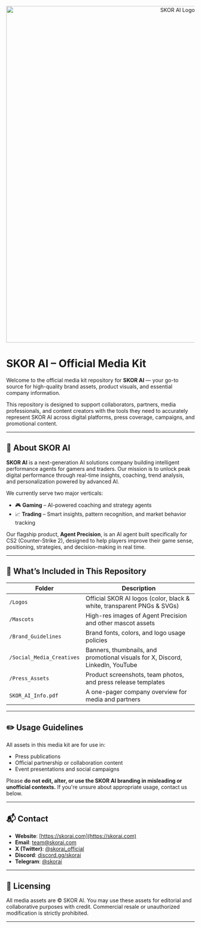 <p align="center">
  <img src="https://agent-precision.gitbook.io/skor-ai/~gitbook/image?url=https%3A%2F%2F3376738995-files.gitbook.io%2F%7E%2Ffiles%2Fv0%2Fb%2Fgitbook-x-prod.appspot.com%2Fo%2Fspaces%252F9OhG1WgGMNxfZ9lLg3cQ%252Fuploads%252FCuSWXZiBJRViaMoKmGeP%252Fpublic%2520%281%29.jpg%3Falt%3Dmedia%26token%3Df61ed7e8-6784-4a01-89c7-7ed445f348f2&width=768&dpr=1&quality=100&sign=94a88286&sv=2" width="900" alt="SKOR AI Logo"/>
</p>

# SKOR AI – Official Media Kit

Welcome to the official media kit repository for **SKOR AI** — your go-to source for high-quality brand assets, product visuals, and essential company information.

This repository is designed to support collaborators, partners, media professionals, and content creators with the tools they need to accurately represent SKOR AI across digital platforms, press coverage, campaigns, and promotional content.

---

## 🧠 About SKOR AI

**SKOR AI** is a next-generation AI solutions company building intelligent performance agents for gamers and traders. Our mission is to unlock peak digital performance through real-time insights, coaching, trend analysis, and personalization powered by advanced AI.

We currently serve two major verticals:

- 🎮 **Gaming** – AI-powered coaching and strategy agents
- 📈 **Trading** – Smart insights, pattern recognition, and market behavior tracking

Our flagship product, **Agent Precision**, is an AI agent built specifically for CS2 (Counter-Strike 2), designed to help players improve their game sense, positioning, strategies, and decision-making in real time.

---

## 🧰 What’s Included in This Repository

| Folder                      | Description                                                                    |
|-----------------------------|--------------------------------------------------------------------------------|
| `/Logos`                    | Official SKOR AI logos (color, black & white, transparent PNGs & SVGs)         |
| `/Mascots`                  | High-res images of Agent Precision and other mascot assets                     |
| `/Brand_Guidelines`         | Brand fonts, colors, and logo usage policies                                   |
| `/Social_Media_Creatives`   | Banners, thumbnails, and promotional visuals for X, Discord, LinkedIn, YouTube |
| `/Press_Assets`             | Product screenshots, team photos, and press release templates                  |
| `SKOR_AI_Info.pdf`          | A one-pager company overview for media and partners                            |

---

## ✏️ Usage Guidelines

All assets in this media kit are for use in:
- Press publications
- Official partnership or collaboration content
- Event presentations and social campaigns

Please **do not edit, alter, or use the SKOR AI branding in misleading or unofficial contexts.** If you're unsure about appropriate usage, contact us below.

---

## 📬 Contact

- **Website**: [https://skorai.com](https://skorai.com)  
- **Email**: team@skorai.com  
- **X (Twitter)**: [@skorai_official](https://twitter.com/skorai_official)  
- **Discord**: [discord.gg/skorai](https://discord.gg/skorai)  
- **Telegram**: [@skorai](https://t.me/skorai)

---

## 🔖 Licensing

All media assets are © SKOR AI. You may use these assets for editorial and collaborative purposes with credit. Commercial resale or unauthorized modification is strictly prohibited.

---
